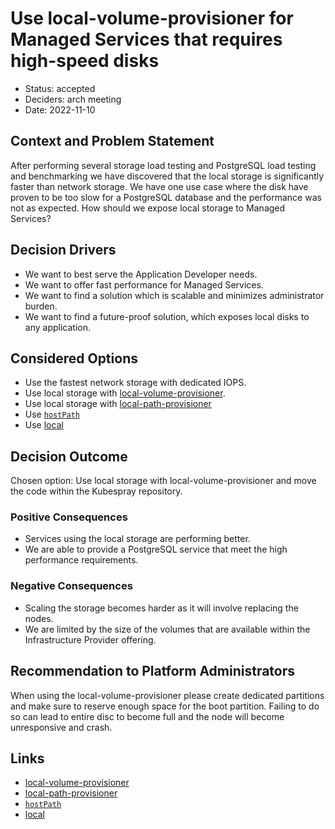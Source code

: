 # Use local-volume-provisioner for Managed Services that requires high-speed disks

- Status: accepted
- Deciders: arch meeting
- Date: 2022-11-10

## Context and Problem Statement

After performing several storage load testing and PostgreSQL load testing and benchmarking we have discovered that the local storage is significantly faster than network storage.
We have one use case where the disk have proven to be too slow for a PostgreSQL database and the performance was not as expected.
How should we expose local storage to Managed Services?

## Decision Drivers

- We want to best serve the Application Developer needs.
- We want to offer fast performance for Managed Services.
- We want to find a solution which is scalable and minimizes administrator burden.
- We want to find a future-proof solution, which exposes local disks to any application.

## Considered Options

- Use the fastest network storage with dedicated IOPS.
- Use local storage with [local-volume-provisioner](https://github.com/kubernetes-sigs/sig-storage-local-static-provisioner).
- Use local storage with [local-path-provisioner](https://github.com/rancher/local-path-provisioner)
- Use [`hostPath`](https://kubernetes.io/docs/concepts/storage/volumes/#hostpath)
- Use [local](https://kubernetes.io/docs/concepts/storage/volumes/#local)

## Decision Outcome

Chosen option: Use local storage with local-volume-provisioner and move the code within the Kubespray repository.

### Positive Consequences

- Services using the local storage are performing better.
- We are able to provide a PostgreSQL service that meet the high performance requirements.

### Negative Consequences

- Scaling the storage becomes harder as it will involve replacing the nodes.
- We are limited by the size of the volumes that are available within the Infrastructure Provider offering.

## Recommendation to Platform Administrators

When using the local-volume-provisioner please create dedicated partitions and make sure to reserve enough space for the boot partition. Failing to do so can lead to entire disc to become full and the node will become unresponsive and crash.

## Links

- [local-volume-provisioner](https://github.com/kubernetes-sigs/sig-storage-local-static-provisioner/tree/v2.5.0)
- [local-path-provisioner](https://github.com/rancher/local-path-provisioner)
- [`hostPath`](https://kubernetes.io/docs/concepts/storage/volumes/#hostpath)
- [local](https://kubernetes.io/docs/concepts/storage/volumes/#local)

